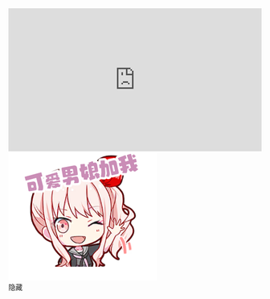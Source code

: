 <div class="embed-container">
    <iframe width="640" height="390" 
    src="https://www.youtube.com/embed/e1xCOsgWG0M" 
    frameborder="0" allowfullscreen></iframe>
</div>
<style>
.embed-container {
  position: relative;
  padding-bottom: 56.25%;
  height: 0;
  overflow: hidden;
  max-width: 100%;
}
.embed-container iframe,
.embed-container object,
.embed-container embed {
  position: absolute;
  top: 0;
  left: 0;
  width: 100%;
  height: 100%;
}
</style>
<img src="src/Mizuki_12_st.png"  alt="keainie2" />

<link rel="stylesheet" href="/live2d/css/live2d.css" />
<div id="landlord">
    <div class="message" style="opacity:0"></div>
    <canvas id="live2d" width="300" height="500" class="live2d"></canvas>
    <div class="hide-button">隐藏</div>
</div>
<script type="text/javascript">
    var message_Path = '/live2d/'
    var home_Path = 'https://haremu.com/'  //此处修改为你的域名，必须带斜杠
</script>
<script type="text/javascript" src="/live2d/js/live2d.js"></script>
<script type="text/javascript" src="/live2d/js/message.js"></script>
<script type="text/javascript">
    loadlive2d("live2d", "/live2d/model/htn/15.json");
</script>
